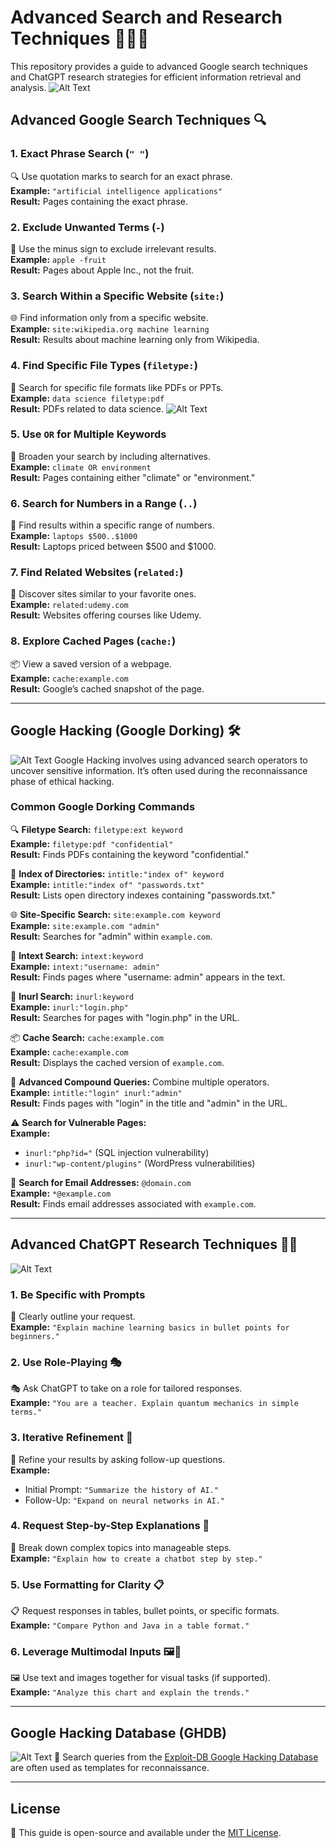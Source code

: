 # Advanced Search and Research Techniques 🕵️‍♂️🤖

This repository provides a guide to advanced Google search techniques and ChatGPT research strategies for efficient information retrieval and analysis.
![Alt Text](https://imgs.search.brave.com/_RMV0id7vi-TAZkdvQIEfDKvr2c6PYxL7VqHvK6S6-w/rs:fit:860:0:0:0/g:ce/aHR0cHM6Ly93d3cu/eW9kaXouY29tL2Js/b2cvd3AtY29udGVu/dC91cGxvYWRzLzIw/MTYvMDYvVG9wXzI2/X0FkdmFuY2VkX0dv/b2dsZV9TZWFyY2hf/VGlwc19Ucmlja3Nf/YW5kX1RlY2huaXF1/ZXMuanBn)


## Advanced Google Search Techniques 🔍

### 1. Exact Phrase Search (`" "`)  
🔍 Use quotation marks to search for an exact phrase.  
**Example:** `"artificial intelligence applications"`  
**Result:** Pages containing the exact phrase.

### 2. Exclude Unwanted Terms (`-`)  
🚫 Use the minus sign to exclude irrelevant results.  
**Example:** `apple -fruit`  
**Result:** Pages about Apple Inc., not the fruit.

### 3. Search Within a Specific Website (`site:`)  
🌐 Find information only from a specific website.  
**Example:** `site:wikipedia.org machine learning`  
**Result:** Results about machine learning only from Wikipedia.

### 4. Find Specific File Types (`filetype:`)  
📄 Search for specific file formats like PDFs or PPTs.  
**Example:** `data science filetype:pdf`  
**Result:** PDFs related to data science.
![Alt Text](https://imgs.search.brave.com/fCuEmSlAx2OYs51eOFvue1lnyzwSIStCP9M49h_Ccwc/rs:fit:860:0:0:0/g:ce/aHR0cHM6Ly9jb3B5/bWF0ZS5hcHAvd3At/Y29udGVudC91cGxv/YWRzLzIwMjQvMDIv/d3lzenVraXdhbmll/LXphYXdhbnNvd2Fu/ZS1nb29nbGUtdGVj/aG5pa2ktZWZla3R5/d25lZ28ta29yenlz/dGFuaWEtei1mdW5r/Y2ppLXphYXdhbnNv/d2FuZWdvLXd5c3p1/a2l3YW5pYS1nb29n/bGUtODAweDY5NC5q/cGc)
### 5. Use `OR` for Multiple Keywords  
🔗 Broaden your search by including alternatives.  
**Example:** `climate OR environment`  
**Result:** Pages containing either "climate" or "environment."

### 6. Search for Numbers in a Range (`..`)  
🔢 Find results within a specific range of numbers.  
**Example:** `laptops $500..$1000`  
**Result:** Laptops priced between $500 and $1000.

### 7. Find Related Websites (`related:`)  
🔗 Discover sites similar to your favorite ones.  
**Example:** `related:udemy.com`  
**Result:** Websites offering courses like Udemy.

### 8. Explore Cached Pages (`cache:`)  
📦 View a saved version of a webpage.  
**Example:** `cache:example.com`  
**Result:** Google’s cached snapshot of the page.

---

## Google Hacking (Google Dorking) 🛠️
![Alt Text](https://encrypted-tbn0.gstatic.com/images?q=tbn:ANd9GcSojV03_iHUXWsGZPPKGbJ8dwQS0SkHWLp4tQ&s)
Google Hacking involves using advanced search operators to uncover sensitive information. It’s often used during the reconnaissance phase of ethical hacking.

### Common Google Dorking Commands
🔍 **Filetype Search:** `filetype:ext keyword`  
**Example:** `filetype:pdf "confidential"`  
**Result:** Finds PDFs containing the keyword "confidential."

📂 **Index of Directories:** `intitle:"index of" keyword`  
**Example:** `intitle:"index of" "passwords.txt"`  
**Result:** Lists open directory indexes containing "passwords.txt."

🌐 **Site-Specific Search:** `site:example.com keyword`  
**Example:** `site:example.com "admin"`  
**Result:** Searches for "admin" within `example.com`.

📝 **Intext Search:** `intext:keyword`  
**Example:** `intext:"username: admin"`  
**Result:** Finds pages where "username: admin" appears in the text.

🔗 **Inurl Search:** `inurl:keyword`  
**Example:** `inurl:"login.php"`  
**Result:** Searches for pages with "login.php" in the URL.

📦 **Cache Search:** `cache:example.com`  
**Example:** `cache:example.com`  
**Result:** Displays the cached version of `example.com`.

🔗 **Advanced Compound Queries:** Combine multiple operators.  
**Example:** `intitle:"login" inurl:"admin"`  
**Result:** Finds pages with "login" in the title and "admin" in the URL.

⚠️ **Search for Vulnerable Pages:**  
**Example:**  
- `inurl:"php?id="` (SQL injection vulnerability)  
- `inurl:"wp-content/plugins"` (WordPress vulnerabilities)

📧 **Search for Email Addresses:** `@domain.com`  
**Example:** `*@example.com`  
**Result:** Finds email addresses associated with `example.com`.

---

## Advanced ChatGPT Research Techniques 🤖💡
![Alt Text](https://ars.els-cdn.com/content/image/1-s2.0-S2772485923000066-gr1.jpg)

### 1. Be Specific with Prompts  
🎯 Clearly outline your request.  
**Example:** `"Explain machine learning basics in bullet points for beginners."`

### 2. Use Role-Playing 🎭  
🎭 Ask ChatGPT to take on a role for tailored responses.  
**Example:** `"You are a teacher. Explain quantum mechanics in simple terms."`

### 3. Iterative Refinement 🔄  
🔄 Refine your results by asking follow-up questions.  
**Example:**  
- Initial Prompt: `"Summarize the history of AI."`  
- Follow-Up: `"Expand on neural networks in AI."`

### 4. Request Step-by-Step Explanations 🧩  
🧩 Break down complex topics into manageable steps.  
**Example:** `"Explain how to create a chatbot step by step."`

### 5. Use Formatting for Clarity 📋  
📋 Request responses in tables, bullet points, or specific formats.  
**Example:** `"Compare Python and Java in a table format."`

### 6. Leverage Multimodal Inputs 🖼️📄  
🖼️ Use text and images together for visual tasks (if supported).  
**Example:** `"Analyze this chart and explain the trends."`

---

## Google Hacking Database (GHDB)  
![Alt Text]()
🔗 Search queries from the [Exploit-DB Google Hacking Database](https://www.exploit-db.com/google-hacking-database) are often used as templates for reconnaissance.

---

## License  
📜 This guide is open-source and available under the [MIT License](LICENSE).
